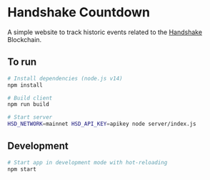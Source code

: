 # Handshake Countdown

A simple website to track historic events related to the [Handshake](https://handshake.org) Blockchain.

## To run

```sh
# Install dependencies (node.js v14)
npm install

# Build client
npm run build

# Start server
HSD_NETWORK=mainnet HSD_API_KEY=apikey node server/index.js
```

## Development

```sh
# Start app in development mode with hot-reloading
npm start
```
